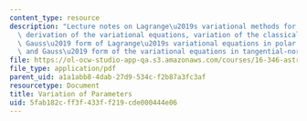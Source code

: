 ```yaml
---
content_type: resource
description: "Lecture notes on Lagrange\u2019s variational methods for linear equations,\
  \ derivation of the variational equations, variation of the classical elements,\
  \ Gauss\u2019 form of Lagrange\u2019s variational equations in polar coordinates,\
  \ and Gauss\u2019 form of the variational equations in tangential-normal coordinates."
file: https://ol-ocw-studio-app-qa.s3.amazonaws.com/courses/16-346-astrodynamics-fall-2008/5fab182cff3f433ff219cde000444e06_lec_27.pdf
file_type: application/pdf
parent_uid: a1a1abb8-4dab-27d9-534c-f2b87a3fc3af
resourcetype: Document
title: Variation of Parameters
uid: 5fab182c-ff3f-433f-f219-cde000444e06
---
```

